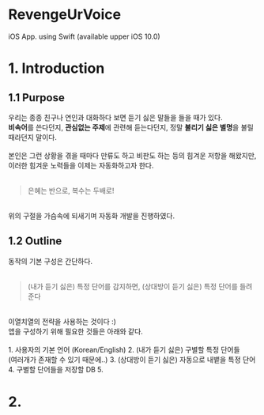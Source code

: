 # RevengeUrVoice
iOS App. using Swift
(available upper iOS 10.0)

# 1. Introduction
## 1.1 Purpose
우리는 종종 친구나 연인과 대화하다 보면 듣기 싫은 말들을 들을 때가 있다. <br>
**비속어**를 쓴다던지, **관심없는 주제**에 관련해 듣는다던지, 정말 **불리기 싫은 별명**을 불릴 때라던지 말이다. <br><br>
본인은 그런 상황을 겪을 때마다 만류도 하고 비판도 하는 등의 힘겨운 저항을 해왔지만, 이러한 힘겨운 노력들을 이제는 자동화하고자 한다. <br><br>

> 은혜는 반으로, 복수는 두배로! <br>
<br>
위의 구절을 가슴속에 되새기며 자동화 개발을 진행하였다. <br>

## 1.2 Outline
동작의 기본 구성은 간단하다.<br><br>

> (내가 듣기 싫은) 특정 단어를 감지하면, (상대방이 듣기 싫은) 특정 단어를 들려준다 <br>
<br>
이열치열의 전략을 사용하는 것이다 :) <br>
앱을 구성하기 위해 필요한 것들은 아래와 같다. <br><br>
1. 사용자의 기본 언어 (Korean/English)
2. (내가 듣기 싫은) 구별할 특정 단어들 <br> (여러개가 존재할 수 있기 때문에..)
3. (상대방이 듣기 싫은) 자동으로 내뱉을 특정 단어
4. 구별할 단어들을 저장할 DB
5. 


# 2. 
